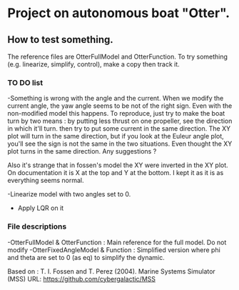 # Project on autonomous boat "Otter".
## How to test something.
The reference files are OtterFullModel and OtterFunction. 
To try something (e.g. linearize, simplify, control), make a copy then track it.

### TO DO list
-Something is wrong with the angle and the current. When we modify the current angle, the yaw angle seems to be not of the right sign.
Even with the non-modified model this happens. To reproduce, just try to make the boat turn by two means : by putting less thrust on one propeller, see the direction in which it'll turn. 
then try to put some current in the same direction. The XY plot will turn in the same direction, but if you look at the Euleur angle plot, you'll see the sign is not the same in the two situations.
Even thought the XY plot turns in the same direction. Any suggestions ?

Also it's strange that in fossen's model the XY were inverted in the XY plot. On documentation it is X at the top and Y at the bottom. I kept it as it is as everything seems normal.

-Linearize model with two angles set to 0. 
- Apply LQR on it


### File descriptions
-OtterFullModel & OtterFunction : Main reference for the full model. Do not modify
-OtterFixedAngleModel & Function : Simplified version where phi and theta are set to 0 (as eq) to simplify the dynamic.

Based on :
T. I. Fossen and T. Perez (2004). Marine Systems Simulator (MSS)
URL: https://github.com/cybergalactic/MSS
